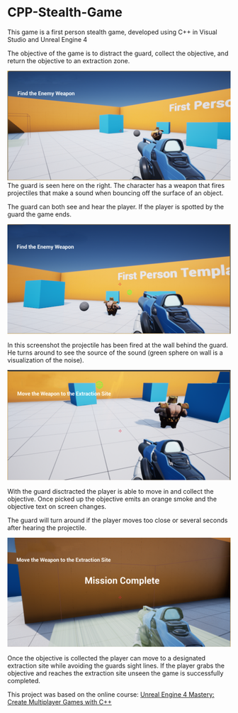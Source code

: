 # CPP-Stealth-Game
This game is a first person stealth game, developed using C++ in Visual Studio and Unreal Engine 4

The objective of the game is to distract the guard, collect the objective, and return the objective to an extraction zone.

![](one.png)
The guard is seen here on the right. The character has a weapon that fires projectiles that make a sound when bouncing off the surface of an object.

The guard can both see and hear the player. If the player is spotted by the guard the game ends.

![](two.png)

In this screenshot the projectile has been fired at the wall behind the guard. He turns around to see the source of the sound (green sphere on wall is a visualization of the noise).

![](three.png)

With the guard disctracted the player is able to move in and collect the objective. Once picked up the objective emits an orange smoke and the objective text on screen changes. 

The guard will turn around if the player moves too close or several seconds after hearing the projectile.

![](four.png)

Once the objective is collected the player can move to a designated extraction site while avoiding the guards sight lines. If the player grabs the objective and reaches the extraction site unseen the game is successfully completed.

This project was based on the online course: [Unreal Engine 4 Mastery: Create Multiplayer Games with C++](https://www.udemy.com/unrealengine-cpp/?couponCode=EGTL1099)
